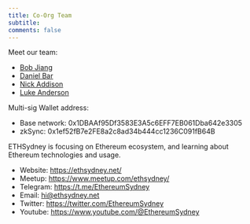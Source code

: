 ```yaml
---
title: Co-Org Team
subtitle: 
comments: false
---
```


Meet our team:

- [Bob Jiang](https://twitter.com/bobjiang123)
- [Daniel Bar](https://twitter.com/danieltbar)
- [Nick Addison](https://twitter.com/naddison)
- [Luke Anderson]()

Multi-sig Wallet address:

- Base network: 0x1DBAAf95Df3583E3A5c6EFF7EB061Dba642e3305
- zkSync: 0x1ef52fB7e2FE8a2c8ad34b444cc1236C091fB64B

ETHSydney is focusing on Ethereum ecosystem, and learning about Ethereum technologies and usage.

- Website: https://ethsydney.net/
- Meetup: https://www.meetup.com/ethsydney/
- Telegram: https://t.me/EthereumSydney
- Email: [hi@ethsydney.net](mailto:hi@ethsydney.net)
- Twitter: https://twitter.com/EthereumSydney
- Youtube: https://www.youtube.com/@EthereumSydney